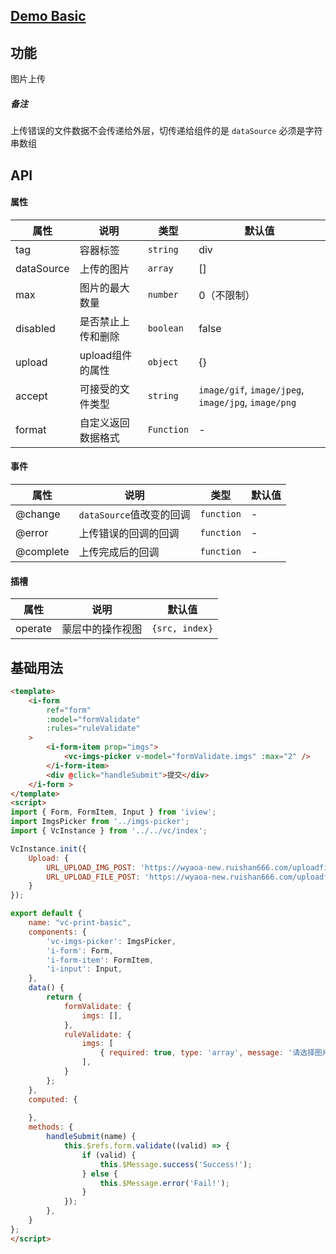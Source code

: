 ## [Demo Basic](https://wya-team.github.io/wya-vc/dist/imgs-picker/basic.html)
## 功能
图片上传
##### 备注
上传错误的文件数据不会传递给外层，切传递给组件的是 `dataSource` 必须是字符串数组

## API

#### 属性

属性 | 说明 | 类型 | 默认值
---|---|---|---
tag | 容器标签 | `string` | div
dataSource | 上传的图片 | `array` | []
max | 图片的最大数量 | `number` | 0（不限制）
disabled | 是否禁止上传和删除 | `boolean` | false
upload | upload组件的属性 | `object` | {}
accept | 可接受的文件类型 | `string` | `image/gif`, `image/jpeg`, `image/jpg`, `image/png`
format | 自定义返回数据格式 | `Function` | - 


#### 事件

属性 | 说明 | 类型 | 默认值
---|---|---|---
@change | `dataSource`值改变的回调 | `function` | -
@error | 上传错误的回调的回调 | `function` | -
@complete | 上传完成后的回调 | `function` | -


#### 插槽

属性 | 说明 | 默认值
---|---|---
operate | 蒙层中的操作视图 | `{src, index}`


## 基础用法

```html
<template>
	<i-form
		ref="form"
		:model="formValidate" 
		:rules="ruleValidate" 
	>
		<i-form-item prop="imgs">
			<vc-imgs-picker v-model="formValidate.imgs" :max="2" />
		</i-form-item>
		<div @click="handleSubmit">提交</div>
	</i-form >
</template>
<script>
import { Form, FormItem, Input } from 'iview';
import ImgsPicker from '../imgs-picker';
import { VcInstance } from '../../vc/index';

VcInstance.init({
	Upload: {
		URL_UPLOAD_IMG_POST: 'https://wyaoa-new.ruishan666.com/uploadfile/upimg.json?action=uploadimage&encode=utf-8&code=oa',
		URL_UPLOAD_FILE_POST: 'https://wyaoa-new.ruishan666.com/uploadfile/upimg.json?action=uploadimage&encode=utf-8&code=oa'
	}
});

export default {
	name: "vc-print-basic",
	components: {
		'vc-imgs-picker': ImgsPicker,
		'i-form': Form,
		'i-form-item': FormItem,
		'i-input': Input,
	},
	data() {
		return {
			formValidate: {
				imgs: [],
			},
			ruleValidate: {
				imgs: [
					{ required: true, type: 'array', message: '请选择图片', trigger: 'change' }
				],
			}
		};
	},
	computed: {
		
	},
	methods: {
		handleSubmit(name) {
			this.$refs.form.validate((valid) => {
				if (valid) {
					this.$Message.success('Success!');
				} else {
					this.$Message.error('Fail!');
				}
			});
		},
	}
};
</script>
```